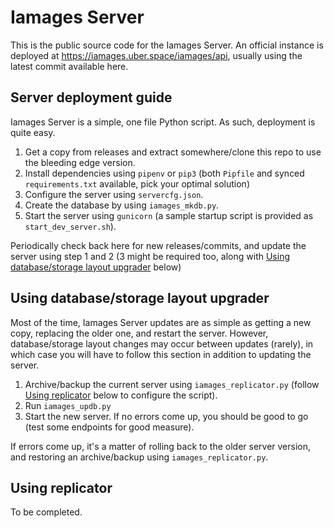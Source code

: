 # Iamages Server

This is the public source code for the Iamages Server. 
An official instance is deployed at https://iamages.uber.space/iamages/api, usually using the latest commit available here.

## Server deployment guide
Iamages Server is a simple, one file Python script. As such, deployment is quite easy.

1. Get a copy from releases and extract somewhere/clone this repo to use the bleeding edge version.
2. Install dependencies using `pipenv` or `pip3` (both `Pipfile` and synced `requirements.txt` available, pick your optimal solution)
3. Configure the server using `servercfg.json`.
4. Create the database by using `iamages_mkdb.py`.
5. Start the server using `gunicorn` (a sample startup script is provided as `start_dev_server.sh`).

Periodically check back here for new releases/commits, and update the server using step 1 and 2 (3 might be required too, along with [Using database/storage layout upgrader]() below)

## Using database/storage layout upgrader
Most of the time, Iamages Server updates are as simple as getting a new copy, replacing the older one, and restart the server. However, database/storage layout changes may occur between updates (rarely), in which case you will have to follow this section in addition to updating the server.

1. Archive/backup the current server using `iamages_replicator.py` (follow [Using replicator](#using-replicator) below to configure the script).
2. Run `iamages_updb.py`
3. Start the new server. If no errors come up, you should be good to go (test some endpoints for good measure).

If errors come up, it's a matter of rolling back to the older server version, and restoring an archive/backup using `iamages_replicator.py`.

## Using replicator
To be completed.
